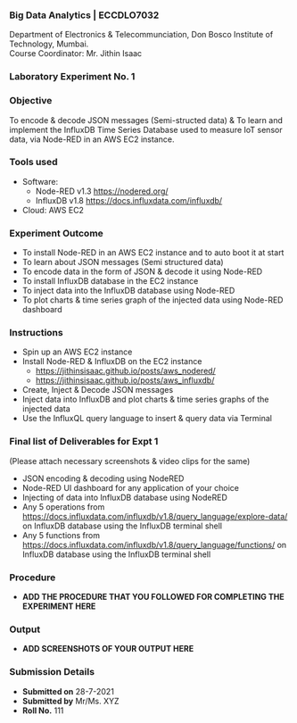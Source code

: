 ### Big Data Analytics | ECCDLO7032 
Department of Electronics & Telecommunciation, 
Don Bosco Institute of Technology, Mumbai.  
Course Coordinator: Mr. Jithin Isaac

### Laboratory Experiment No. 1
 
### Objective  
To encode & decode JSON messages (Semi-structed data) & To learn and implement the InfluxDB Time Series Database used to measure IoT sensor data, via Node-RED in an AWS EC2 instance.

### Tools used  
- Software: 
  - Node-RED v1.3 https://nodered.org/
  - InfluxDB v1.8 https://docs.influxdata.com/influxdb/
- Cloud: AWS EC2

### Experiment Outcome
- To install Node-RED in an AWS EC2 instance and to auto boot it at start
- To learn about JSON messages (Semi structured data)
- To encode data in the form of JSON & decode it using Node-RED
- To install InfluxDB database in the EC2 instance
- To inject data into the InfluxDB database using Node-RED
- To plot charts & time series graph of the injected data using Node-RED dashboard

### Instructions

- Spin up an AWS EC2 instance
- Install Node-RED & InfluxDB on the EC2 instance
  - https://jithinsisaac.github.io/posts/aws_nodered/
  - https://jithinsisaac.github.io/posts/aws_influxdb/
- Create, Inject & Decode JSON messages
- Inject data into InfluxDB and plot charts & time series graphs of the injected data
- Use the InfluxQL query language to insert & query data via Terminal

### Final list of Deliverables for Expt 1 
(Please attach necessary screenshots & video clips for the same)

- JSON encoding & decoding using NodeRED
- Node-RED UI dashboard for any application of your choice
- Injecting of data into InfluxDB database using NodeRED
- Any 5 operations from https://docs.influxdata.com/influxdb/v1.8/query_language/explore-data/ on InfluxDB database using the InfluxDB terminal shell
- Any 5 functions from  https://docs.influxdata.com/influxdb/v1.8/query_language/functions/ on InfluxDB database using the InfluxDB terminal shell

### Procedure 
- **ADD THE PROCEDURE THAT YOU FOLLOWED FOR COMPLETING THE EXPERIMENT HERE**

### Output
- **ADD SCREENSHOTS OF YOUR OUTPUT HERE**  

### Submission Details
- **Submitted on** 28-7-2021
- **Submitted by** Mr/Ms. XYZ
- **Roll No.** 111
